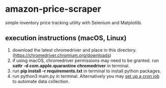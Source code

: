 # amazon-price-scraper
simple inventory price tracking utility with Selenium and Matplotlib.

## execution instructions (macOS, Linux)
1. download the latest chromedriver and place in this directory. (https://chromedriver.chromium.org/downloads)
1. if using macOS, chromedriver permissions may need to be granted. run __xattr -d com.apple.quarantine chromedriver__ in terminal.
1. run __pip install -r requirements.txt__ in terminal to install python packages.
1. run python3 main.py in terminal. Alternatively you may [set up a cron job](https://man7.org/linux/man-pages/man5/crontab.5.html) to automate data collection. 

